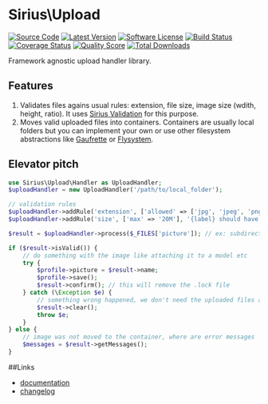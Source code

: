 # Sirius\Upload

[![Source Code](http://img.shields.io/badge/source-siriusphp/upload-blue.svg?style=flat-square)](https://github.com/siriusphp/upload)
[![Latest Version](https://img.shields.io/packagist/v/siriusphp/upload.svg?style=flat-square)](https://github.com/siriusphp/upload/releases)
[![Software License](https://img.shields.io/badge/license-MIT-brightgreen.svg?style=flat-square)](https://github.com/siriusphp/upload/blob/master/LICENSE)
[![Build Status](https://img.shields.io/travis/siriusphp/upload/master.svg?style=flat-square)](https://travis-ci.org/siriusphp/upload)
[![Coverage Status](https://img.shields.io/scrutinizer/coverage/g/siriusphp/upload.svg?style=flat-square)](https://scrutinizer-ci.com/g/siriusphp/upload/code-structure)
[![Quality Score](https://img.shields.io/scrutinizer/g/siriusphp/upload.svg?style=flat-square)](https://scrutinizer-ci.com/g/siriusphp/upload)
[![Total Downloads](https://img.shields.io/packagist/dt/siriusphp/upload.svg?style=flat-square)](https://packagist.org/packages/siriusphp/upload)

Framework agnostic upload handler library.


## Features

1. Validates files agains usual rules: extension, file size, image size (wdith, height, ratio). It uses [Sirius Validation](http://github.com/siriusphp/validation) for this purpose.
2. Moves valid uploaded files into containers. Containers are usually local folders but you can implement your own or use other filesystem abstractions like [Gaufrette](https://github.com/KnpLabs/Gaufrette) or [Flysystem](https://github.com/FrenkyNet/Flysystem).

## Elevator pitch

```php
use Sirius\Upload\Handler as UploadHandler;
$uploadHandler = new UploadHandler('/path/to/local_folder');

// validation rules
$uploadHandler->addRule('extension', ['allowed' => ['jpg', 'jpeg', 'png']], '{label} should be a valid image (jpg, jpeg, png)', 'Profile picture');
$uploadHandler->addRule('size', ['max' => '20M'], '{label} should have less than {max}', 'Profile picture');

$result = $uploadHandler->process($_FILES['picture']); // ex: subdirectory/my_headshot.png

if ($result->isValid()) {
	// do something with the image like attaching it to a model etc
	try {
		$profile->picture = $result->name;
		$profile->save();
		$result->confirm(); // this will remove the .lock file
	} catch (\Exception $e) {
		// something wrong happened, we don't need the uploaded files anymore
		$result->clear();
		throw $e;
	}
} else {
	// image was not moved to the container, where are error messages
	$messages = $result->getMessages();
}
```

##Links

- [documentation](http://www.sirius.ro/php/sirius/upload/)
- [changelog](CHANGELOG.md)

